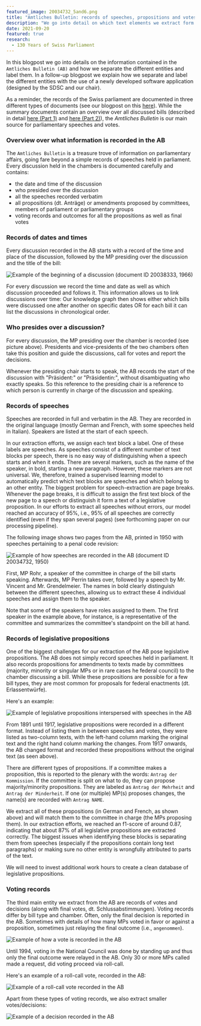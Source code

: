 ```yaml
---
featured_image: 20034732_5and6.png
title: "Amtliches Bulletin: records of speeches, propositions and votes -- Part 2"
description: "We go into detail on which text elements we extract form the Amtliches Bulletin from 1891 until 1995."
date: 2021-09-20
featured: true
research: 
  - 130 Years of Swiss Parliament
---
```


In this blogpost we go into details on the information contained in the `Amtliches Bulletin (AB)` and how we separate the different entities and label them. 
In a follow-up blogpost we explain how we separate and label the different entities with the use of a newly developed software application (designed by the SDSC and our chair).

As a reminder, the records of the Swiss parliament are documented in three different types of documents (see our blogpost on this [here](https://www.sg.ethz.ch/news/swissparliament_3-datasources/)).
While the summary documents contain an overview over all discussed bills (described in detail [here (Part 1)](https://www.sg.ethz.ch/news/swissparliament_4-summarydocs_part1/) and [here (Part 2)](https://www.sg.ethz.ch/news/swissparliament_5-summarydocs_part2/)), the *Amtliches Bulletin* is our main source for parliamentary speeches and votes. 

### Overview over what information is recorded in the AB

The `Amtliches Bulletin` is a treasure trove of information on parliamentary affairs, going fare beyond a simple records of speeches held in parliament. 
Every discussion held in the chambers is documented carefully and contains: 

* the date and time of the discussion
* who presided over the discussion
* all the speeches recorded verbatim
* all propositions (dt. Anträge) or amendments proposed by committees, members of parliament or parliamentary groups
* voting records and outcomes for all the propositions as well as final votes

### Records of dates and times

Every discussion recorded in the AB starts with a record of the time and place of the discussion, followed by the MP presiding over the discussion and the title of the bill: 

![Example of the beginning of a discussion (document ID 20038333, 1966)](20038333_titlepage.jpg)

For every discussion we record the time and date as well as which discussion proceeded and follows it. This information allows us to link discussions over time: Our knowledge graph then shows either which bills were discussed one after another on specific dates OR for each bill it can list the discussions in chronological order.


### Who presides over a discussion?

For every discussion, the MP presiding over the chamber is recorded (see picture above). Presidents and vice-presidents of the two chambers often take this position and guide the discussions, call for votes and report the decisions.

Whenever the presiding chair starts to speak, the AB records the start of the discussion with "Präsident:" or "Präsidentin:", without disambiguating who exactly speaks. So this reference to the presiding chair is a reference to which person is currently in charge of the discussion and speaking.

### Records of speeches

Speeches are recorded in full and verbatim in the AB. They are recorded in the original language (mostly German and French, with some speeches held in Italian). 
Speakers are listed at the start of each speech. 

In our extraction efforts, we assign each text block a label. One of these labels are speeches. As speeches consist of a different number of text blocks per speech, there is no easy way of distinguishing when a speech starts and when it ends. There are several markers, such as the name of the speaker, in bold, starting a new paragraph. However, these markers are not universal. We, therefore, trained a supervised learning model to automatically predict which text blocks are speeches and which belong to an other entity. The biggest problem for speech-extraction are page breaks. Whenever the page breaks, it is difficult to assign the first text block of the new page to a speech or distinguish it form a text of a legislative proposition. In our efforts to extract all speeches without errors, our model reached an accuracy of 95%, i.e., 95% of all speeches are correctly identified (even if they span several pages) (see forthcoming paper on our processing pipeline).


The following image shows two pages from the AB, printed in 1950 with speeches pertaining to a penal code revision: 

![Example of how speeches are recorded in the AB (document ID 20034732, 1950)](20034732_5and6.png)

First, MP Rohr, a speaker of the committee in charge of the bill starts speaking. Afterwards, MP Perrin takes over, followed by a speech by Mr. Vincent and Mr. Grendelmeier. 
The names in bold clearly distinguish between the different speeches, allowing us to extract these 4 individual speeches and assign them to the speaker.

Note that some of the speakers have roles assigned to them. The first speaker in the example above, for instance, is a representative of the committee and summarizes the committee's standpoint on the bill at hand.


### Records of legislative propositions

One of the biggest challenges for our extraction of the AB pose legislative propositions. The AB does not simply record speeches held in parliament. It also records propositions for amendments to texts made by committees (majority, minority or singular MPs or in rare cases he federal council) to the chamber discussing a bill. While these propositions are possible for a few bill types, they are most common for proposals for federal enactments (dt. Erlassentwürfe). 

Here's an example: 

![Example of legislative propositions interspersed with speeches in the AB](1950_20034732_propopsal.jpg)

From 1891 until 1917, legislative propositions were recorded in a different format. Instead of listing them in between speeches and votes, they were listed as two-column texts, with the left-hand column marking the original text and the right hand column marking the changes. 
From 1917 onwards, the AB changed format and recorded these propositions without the original text (as seen above).

There are different types of propositions. If a committee makes a proposition, this is reported to the plenary with the words: `Antrag der Kommission`. If the committee is split on what to do, they can propose majority/minority propositions. They are labeled as `Antrag der Mehrheit` and `Antrag der Minderheit`. If one (or multiple) MP(s) proposes changes, the name(s) are recorded with `Antrag NAME`.

We extract all of these propositions (in German and French, as shown above) and will match them to the committee in charge (the MPs proposing them). In our extraction efforts, we reached an f1-score of around 0.87, indicating that about 87% of all legislative propositions are extracted correctly. The biggest issues when identifying these blocks is separating them from speeches (especially if the propositions contain long text paragraphs) or making sure no other entity is wrongfully attributed to parts of the text. 

We will need to invest additional work hours to create a clean database of legislative propositions.


### Voting records

The third main entity we extract from the AB are records of votes and decisions (along with final votes, dt. Schlussabstimmungen).
Voting records differ by bill type and chamber. Often, only the final decision is reported in the AB. Sometimes with details of how many MPs voted in favor or against a proposition, sometimes just relaying the final outcome (i.e., `angenommen`).

![Example of how a vote is recorded in the AB](1922_20029462_1.jpg)

Until 1994, voting in the National Council was done by standing up and thus only the final outcome were relayed in the AB. 
Only 30 or more MPs called made a request, did voting proceed via roll-call.

Here's an example of a roll-call vote, recorded in the AB:

![Example of a roll-call vote recorded in the AB](1990_20018999.jpg)

Apart from these types of voting records, we also extract smaller votes/decisions: 

![Example of a decision recorded in the AB](1980_motionzbinden.png)
